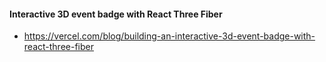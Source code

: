 
#### Interactive 3D event badge with React Three Fiber
- https://vercel.com/blog/building-an-interactive-3d-event-badge-with-react-three-fiber

